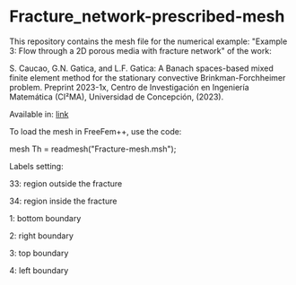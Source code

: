 # Fracture_network-prescribed-mesh
This repository contains the mesh file for the numerical example: "Example 3: Flow through a 2D porous media with fracture network" of the work:

S. Caucao, G.N. Gatica, and L.F. Gatica: A Banach spaces-based mixed finite element method for the stationary convective Brinkman-Forchheimer problem. Preprint 2023-1x, Centro de Investigación en Ingeniería Matemática (CI²MA), Universidad de Concepción, (2023). 

Available in: <a href="" target="_blank">link</a>

To load the mesh in FreeFem++, use the code:

mesh Th = readmesh("Fracture-mesh.msh");


Labels setting:

33: region outside the fracture

34: region inside the fracture

1: bottom boundary

2: right boundary 

3: top boundary

4: left boundary

